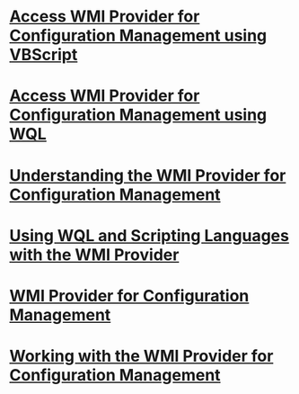 # [Access WMI Provider for Configuration Management using VBScript](access-wmi-provider-for-configuration-management-using-vbscript.md)
# [Access WMI Provider for Configuration Management using WQL](access-wmi-provider-for-configuration-management-using-wql.md)
# [Understanding the WMI Provider for Configuration Management](understanding-the-wmi-provider-for-configuration-management.md)
# [Using WQL and Scripting Languages with the WMI Provider](using-wql-and-scripting-languages-with-the-wmi-provider.md)
# [WMI Provider for Configuration Management](wmi-provider-for-configuration-management.md)
# [Working with the WMI Provider for Configuration Management](working-with-the-wmi-provider-for-configuration-management.md)
